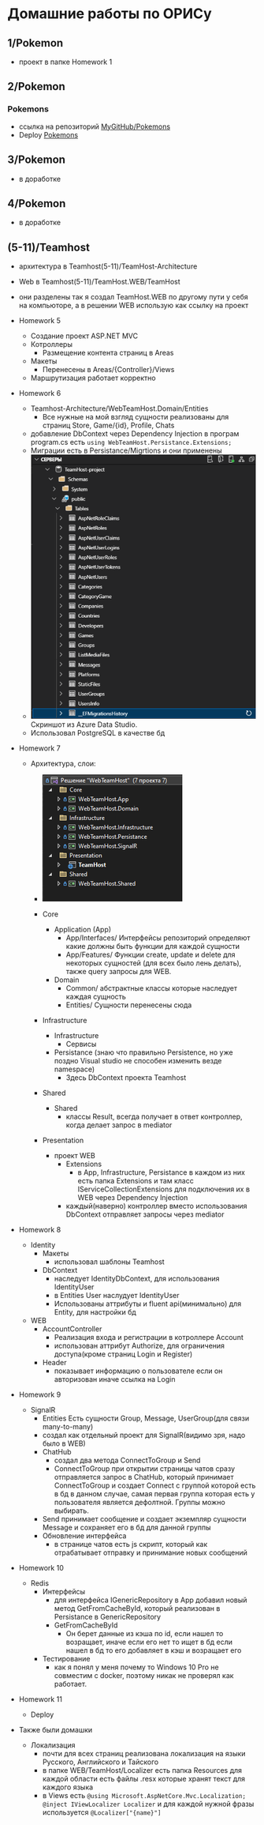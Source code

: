 # Домашние работы по ОРИСу 

## 1/Pokemon
- проект в папке Homework 1

## 2/Pokemon
### Pokemons
- ссылка на репозиторий [MyGitHub/Pokemons](https://github.com/foreverestBulat/Pokemons) 
- Deploy [Pokemons](https://foreverestbulat.github.io/Pokemons/)

## 3/Pokemon
- в доработке
## 4/Pokemon
- в доработке

## (5-11)/Teamhost
- архитектура в Teamhost(5-11)/TeamHost-Architecture
- Web в Teamhost(5-11)/TeamHost.WEB/TeamHost
- они разделены так я создал TeamHost.WEB по другому пути у себя на компьюторе, а в решении WEB использую как ссылку на проект
- Homework 5
    - Создание проект ASP.NET MVC 
    - Котроллеры
        - Размещение контента страниц в Areas
    - Макеты
        - Перенесены в Areas/{Controller}/Views
    - Маршрутизация работает корректно

- Homework 6
    - Teamhost-Architecture/WebTeamHost.Domain/Entities
        - Все нужные на мой взгляд сущности реализованы для страниц Store, Game/{id},  Profile, Chats
    - добавление DbContext через Dependency Injection в програм program.cs есть `using WebTeamHost.Persistance.Extensions;`
    - Миграции есть в Persistance/Migrtions и они применены
    - ![После применения миграций](MigrationsInDatabase.PNG) Скриншот из Azure Data Studio. 
    - Использовал PostgreSQL в качестве бд

- Homework 7
    - Архитектура, слои:
        - ![Solution](Solution.PNG)
        - Core
            - Application (App)
                - App/Interfaces/ Интерфейсы репозиторий определяют какие должны быть функции для каждой сущности
                - App/Features/ Функции create, update и delete для некоторых сущностей (для всех было лень делать), также query запросы для WEB.
            - Domain
                - Common/ абстрактные классы которые наследует каждая сущность
                - Entities/ Сущности перенесены сюда
        - Infrastructure
            - Infrastructure
                - Сервисы
            - Persistance (знаю что правильно Persistence, но уже поздно Visual studio не способен изменить везде namespace)
                - Здесь DbContext проекта Teamhost
        - Shared
            - Shared
                - классы Result, всегда получает в ответ контроллер, когда делает запрос в mediator

        - Presentation
            - проект WEB
                - Extensions 
                    - в App, Infrastructure, Persistance в каждом из них есть папка Extensions и там класс IServiceCollectionExtensions для подключения их в WEB через Dependency Injection
                - каждый(наверно) контроллер вместо использования DbContext отправляет запросы через mediator

- Homework 8
    - Identity
        - Макеты 
            - использовал шаблоны Teamhost
        - DbContext
            - наследует IdentityDbContext, для использования IdentityUser
            - в Entities User наслудует IdentityUser
            - Использованы аттрибуты и fluent api(минимально) для Entity, для настройки бд
    - WEB
        - AccountController
            - Реализация входа и регистрации в котроллере Account
            - использован аттрибут Authorize, для ограничения доступа(кроме страниц Login и Register)
        - Header
            - показывает информацию о пользователе если он авторизован иначе ссылка на Login

- Homework 9
    - SignalR
        - Entities
            Есть сущности Group, Message, UserGroup(для связи many-to-many)        
        - создал как отдельный проект для SignalR(видимо зря, надо было в WEB)
        - ChatHub
            - создал два метода ConnectToGroup и Send
            - ConnectToGroup при открытии страницы чатов сразу отправляется запрос в ChatHub, который принимает ConnectToGroup и создает Connect с группой которой есть в бд в данном случае, самая первая группа которая есть у пользователя является дефолтной. Группы можно выбирать.
        - Send принимает сообщение и создает экземпляр сущности Message и сохраняет его в бд для данной группы
        - Обновление интерфейса
            - в странице чатов есть js скрипт, который как отрабатывает отправку и принимание новых сообщений

- Homework 10
    - Redis
        - Интерфейсы
            - для интерфейса IGenericRepository в App добавил новый метод GetFromCacheById, который реализован в Persistance в GenericRepository
            - GetFromCacheById
                - Он берет данные из кэша по id, если нашел то возращает, иначе если его нет то ищет в бд если нашел в бд то его добавляет в кэш и возращает его
        - Тестирование
            - как я понял у меня почему то Windows 10 Pro не совместим с docker, поэтому никак не проверял как работает.

- Homework 11
    - Deploy


- Также были домашки
    - Локализация
        - почти для всех страниц реализована локализация на языки Русского, Английского и Тайского
        - в папке WEB/TeamHost/Localizer есть папка Resources для каждой области есть файлы .resx которые хранят текст для каждого языка
        - в Views есть `@using Microsoft.AspNetCore.Mvc.Localization; @inject IViewLocalizer Localizer` и для каждой нужной фразы используется `@Localizer["{name}"]`
        